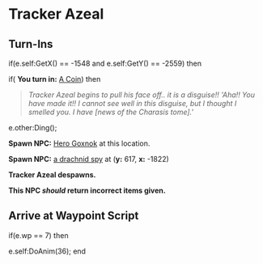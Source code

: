 # Tracker Azeal 



## Turn-Ins





if(e.self:GetX() == -1548 and e.self:GetY() == -2559) then


if( **You turn in:** [A Coin](/item/12691)) then 



>*Tracker Azeal  begins to pull his face off.. it is a disguise!! 'Aha!! You have made it!! I cannot see well in this disguise, but I thought I smelled you. I have [news of the Charasis tome].'*



e.other:Ding();



**Spawn NPC:**  [Hero Goxnok](/npc/84319) at this location.



**Spawn NPC:**  [a drachnid spy](/npc/84311) at (**y:** 617, **x:** -1822)



**Tracker Azeal  despawns.**


**This NPC *should* return incorrect items given.**

## Arrive at Waypoint Script

if(e.wp == 7) then


e.self:DoAnim(36);
end







